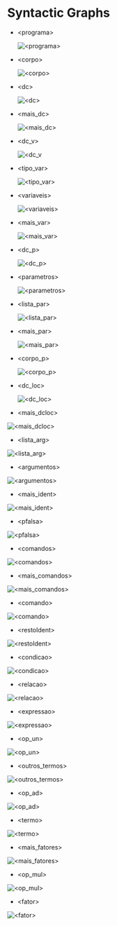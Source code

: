 # Syntactic Graphs

* \<programa\>

  ![\<programa\>](./programa.png)

* \<corpo\>

  ![\<corpo\>](./corpo.png)

* \<dc\>

  ![\<dc\>](./dc.png)

* \<mais_dc\>

  ![\<mais_dc\>](./mais_dc.png)

* \<dc_v\>

  ![\<dc_v](./dc_v.png)

* \<tipo_var\>

  ![\<tipo_var\>](./tipo_var.png)

* \<variaveis\>

  ![\<variaveis\>](./variaveis.png)

* \<mais_var\>

  ![\<mais_var\>](./mais_var.png)

* \<dc_p\>

  ![\<dc_p\>](./dc_p.png)

* \<parametros\>

  ![\<parametros\>](./parametros.png)

* \<lista_par\>

  ![\<lista_par\>](./lista_par.png)

* \<mais_par\>

  ![\<mais_par\>](./mais_par.png)

* \<corpo_p\>

  ![\<corpo_p\>](./corpo_p.png)

* \<dc_loc\>

  ![\<dc_loc\>](./dc_loc.png)

* \<mais_dcloc\>

![\<mais_dcloc\>](./mais_dcloc.png)

* \<lista_arg\>

![\<lista_arg\>](./lista_arg.png)

* \<argumentos\>

![\<argumentos\>](./argumentos.png)

* \<mais_ident\>

![\<mais_ident\>](./mais_ident.png)

* \<pfalsa\>

![\<pfalsa\>](./pfalsa.png)

* \<comandos\>

![\<comandos\>](./comandos.png)

* \<mais_comandos\>

![\<mais_comandos\>](./mais_comandos.png)

* \<comando\>

![\<comando\>](./comando.png)

* \<restoIdent\>

![\<restoIdent\>](./restoIdent.png)

* \<condicao\>

![\<condicao\>](./condicao.png)

* \<relacao\>

![\<relacao\>](./relacao.png)

* \<expressao\>

![\<expressao\>](./expressao.png)

* \<op_un\>

![\<op_un\>](./op_un.png)

* \<outros_termos\>

![\<outros_termos\>](./outros_termos.png)

* \<op_ad\>

![\<op_ad\>](./op_ad.svg)

* \<termo\>

![\<termo\>](./termo.png)

* \<mais_fatores\>

![\<mais_fatores\>](./mais_fatores.png)

* \<op_mul\>

![\<op_mul\>](./op_mul.png)

* \<fator\>

![\<fator\>](./fator.png)
